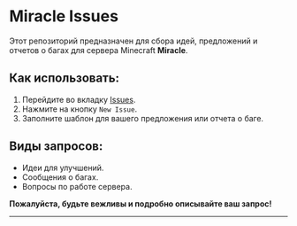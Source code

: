 # Miracle Issues

Этот репозиторий предназначен для сбора идей, предложений и отчетов о багах для сервера Minecraft **Miracle**.

## Как использовать:
1. Перейдите во вкладку [Issues](https://github.com/Miracle-Network/Issue-Tracker/issues).
2. Нажмите на кнопку `New Issue`.
3. Заполните шаблон для вашего предложения или отчета о баге.

## Виды запросов:
- Идеи для улучшений.
- Сообщения о багах.
- Вопросы по работе сервера.

**Пожалуйста, будьте вежливы и подробно описывайте ваш запрос!**

---
